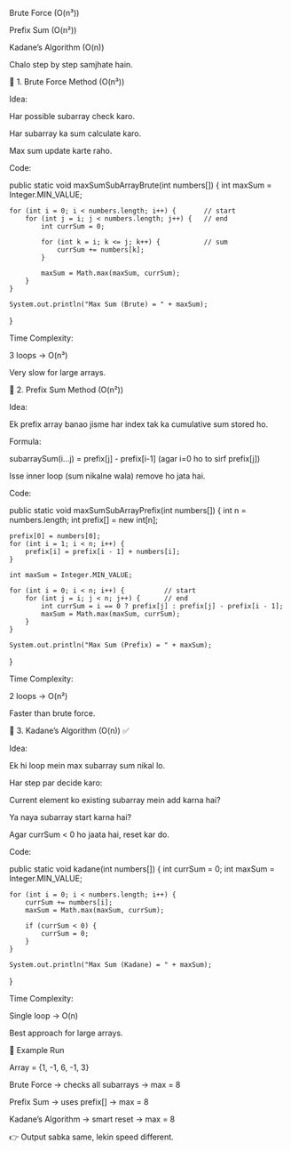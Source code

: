 Brute Force (O(n³))

Prefix Sum (O(n²))

Kadane’s Algorithm (O(n))

Chalo step by step samjhate hain.

🔹 1. Brute Force Method (O(n³))

Idea:

Har possible subarray check karo.

Har subarray ka sum calculate karo.

Max sum update karte raho.

Code:

public static void maxSumSubArrayBrute(int numbers[]) {
    int maxSum = Integer.MIN_VALUE;

    for (int i = 0; i < numbers.length; i++) {       // start
        for (int j = i; j < numbers.length; j++) {   // end
            int currSum = 0;

            for (int k = i; k <= j; k++) {           // sum
                currSum += numbers[k];
            }

            maxSum = Math.max(maxSum, currSum);
        }
    }

    System.out.println("Max Sum (Brute) = " + maxSum);
}


Time Complexity:

3 loops → O(n³)

Very slow for large arrays.

🔹 2. Prefix Sum Method (O(n²))

Idea:

Ek prefix array banao jisme har index tak ka cumulative sum stored ho.

Formula:

subarraySum(i...j) = prefix[j] - prefix[i-1]
(agar i=0 ho to sirf prefix[j])


Isse inner loop (sum nikalne wala) remove ho jata hai.

Code:

public static void maxSumSubArrayPrefix(int numbers[]) {
    int n = numbers.length;
    int prefix[] = new int[n];

    prefix[0] = numbers[0];
    for (int i = 1; i < n; i++) {
        prefix[i] = prefix[i - 1] + numbers[i];
    }

    int maxSum = Integer.MIN_VALUE;

    for (int i = 0; i < n; i++) {          // start
        for (int j = i; j < n; j++) {      // end
            int currSum = i == 0 ? prefix[j] : prefix[j] - prefix[i - 1];
            maxSum = Math.max(maxSum, currSum);
        }
    }

    System.out.println("Max Sum (Prefix) = " + maxSum);
}


Time Complexity:

2 loops → O(n²)

Faster than brute force.

🔹 3. Kadane’s Algorithm (O(n)) ✅

Idea:

Ek hi loop mein max subarray sum nikal lo.

Har step par decide karo:

Current element ko existing subarray mein add karna hai?

Ya naya subarray start karna hai?

Agar currSum < 0 ho jaata hai, reset kar do.

Code:

public static void kadane(int numbers[]) {
    int currSum = 0;
    int maxSum = Integer.MIN_VALUE;

    for (int i = 0; i < numbers.length; i++) {
        currSum += numbers[i];
        maxSum = Math.max(maxSum, currSum);

        if (currSum < 0) {
            currSum = 0;
        }
    }

    System.out.println("Max Sum (Kadane) = " + maxSum);
}


Time Complexity:

Single loop → O(n)

Best approach for large arrays.

🔹 Example Run

Array = {1, -1, 6, -1, 3}

Brute Force → checks all subarrays → max = 8

Prefix Sum → uses prefix[] → max = 8

Kadane’s Algorithm → smart reset → max = 8

👉 Output sabka same, lekin speed different.

